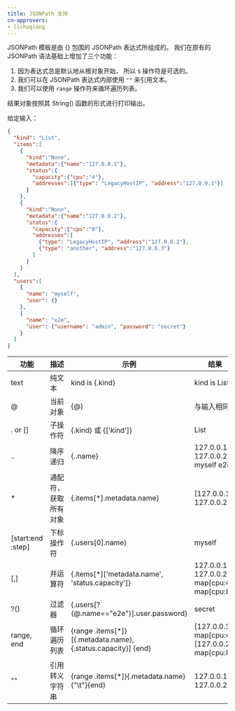 ```yaml
---
title: JSONPath 支持
cn-approvers:
- lichuqiang
---
```




JSONPath 模板是由 {} 包围的 JSONPath 表达式所组成的。
我们在原有的 JSONPath 语法基础上增加了三个功能：


1. 因为表达式总是默认地从根对象开始， 所以 `$` 操作符是可选的。
2. 我们可以在 JSONPath 表达式内部使用 `""` 来引用文本。
3. 我们可以使用 `range` 操作符来循环遍历列表。


结果对象按照其 String() 函数的形式进行打印输出。


给定输入：

```json
{
  "kind": "List",
  "items":[
    {
      "kind":"None",
      "metadata":{"name":"127.0.0.1"},
      "status":{
        "capacity":{"cpu":"4"},
        "addresses":[{"type": "LegacyHostIP", "address":"127.0.0.1"}]
      }
    },
    {
      "kind":"None",
      "metadata":{"name":"127.0.0.2"},
      "status":{
        "capacity":{"cpu":"8"},
        "addresses":[
          {"type": "LegacyHostIP", "address":"127.0.0.2"},
          {"type": "another", "address":"127.0.0.3"}
        ]
      }
    }
  ],
  "users":[
    {
      "name": "myself",
      "user": {}
    },
    {
      "name": "e2e",
      "user": {"username": "admin", "password": "secret"}
    }
  ]
}
```


功能      | 描述               | 示例                | 结果
---------|--------------------|--------------------|------------------
text     | 纯文本              | kind is {.kind}    | kind is List
@        | 当前对象            | {@}                | 与输入相同
. or []  | 子操作符            | {.kind} 或 {['kind']}| List
..       | 降序递归            | {..name}           | 127.0.0.1 127.0.0.2 myself e2e
*        | 通配符，获取所有对象  | {.items[*].metadata.name} | [127.0.0.1 127.0.0.2]
[start:end :step] | 下标操作符 | {.users[0].name}| myself
[,]      | 并运算符            | {.items[*]['metadata.name', 'status.capacity']} | 127.0.0.1 127.0.0.2 map[cpu:4] map[cpu:8]
?()      | 过滤器             | {.users[?(@.name=="e2e")].user.password} | secret
range, end | 循环遍历列表      | {range .items[*]}[{.metadata.name}, {.status.capacity}] {end} | [127.0.0.1, map[cpu:4]] [127.0.0.2, map[cpu:8]]
""       | 引用转义字符串      | {range .items[*]}{.metadata.name}{"\t"}{end} | 127.0.0.1    127.0.0.2
